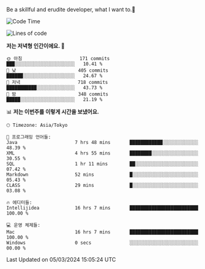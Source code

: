 Be a skillful and erudite developer, what I want to.👶

<!--START_SECTION:waka-->
![Code Time](http://img.shields.io/badge/Code%20Time-467%20hrs%208%20mins-blue)

![Lines of code](https://img.shields.io/badge/%EC%A0%80%EB%8A%94%20%EC%97%AC%ED%83%9C%EA%B9%8C%EC%A7%80%20-779.2%20thousand%20%EC%A4%84%EC%9D%98%20%EC%BD%94%EB%93%9C%EB%A5%BC%20%EC%9E%91%EC%84%B1%ED%96%88%EC%96%B4%EC%9A%94.-blue)

**저는 저녁형 인간이에요. 🦉** 

```text
🌞 아침                     171 commits         ███░░░░░░░░░░░░░░░░░░░░░░   10.41 % 
🌆 낮　                     405 commits         ██████░░░░░░░░░░░░░░░░░░░   24.67 % 
🌃 저녁                     718 commits         ███████████░░░░░░░░░░░░░░   43.73 % 
🌙 밤　                     348 commits         █████░░░░░░░░░░░░░░░░░░░░   21.19 % 
```


📊 **저는 이번주를 이렇게 시간을 보냈어요.** 

```text
🕑︎ Timezone: Asia/Tokyo

💬 프로그래밍 언어들: 
Java                     7 hrs 48 mins       ████████████░░░░░░░░░░░░░   48.39 % 
XML                      4 hrs 55 mins       ████████░░░░░░░░░░░░░░░░░   30.55 % 
SQL                      1 hr 11 mins        ██░░░░░░░░░░░░░░░░░░░░░░░   07.42 % 
Markdown                 52 mins             █░░░░░░░░░░░░░░░░░░░░░░░░   05.43 % 
CLASS                    29 mins             █░░░░░░░░░░░░░░░░░░░░░░░░   03.08 % 

🔥 에디터들: 
Intellijidea             16 hrs 7 mins       █████████████████████████   100.00 % 

💻 운영 체제들: 
Mac                      16 hrs 7 mins       █████████████████████████   100.00 % 
Windows                  0 secs              ░░░░░░░░░░░░░░░░░░░░░░░░░   00.00 % 
```


 Last Updated on 05/03/2024 15:05:24 UTC
<!--END_SECTION:waka-->
